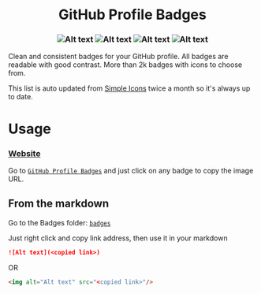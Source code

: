 <h1 align="center">
<br>
GitHub Profile Badges
</h1>

<h3 align="center">
<img alt="Alt text" src="https://img.shields.io/badge/GitHub-181717.svg?style=for-the-badge&logo=GitHub&logoColor=white"/>
<img alt="Alt text" src="https://img.shields.io/badge/Svelte-FF3E00.svg?style=for-the-badge&logo=Svelte&logoColor=white"/>
<img alt="Alt text" src="https://img.shields.io/badge/JavaScript-F7DF1E.svg?style=for-the-badge&logo=JavaScript&logoColor=black"/>
<img alt="Alt text" src="https://img.shields.io/badge/Shields.io-000000.svg?style=for-the-badge&logo=shieldsdotio&logoColor=white"/>
</h3>

Clean and consistent badges for your GitHub profile. All badges are readable with good contrast. More than 2k badges with icons to choose from.

This list is auto updated from [Simple Icons](https://simpleicons.org/) twice a month so it's always up to date.

# Usage
### [Website](https://home.aveek.io/GitHub-Profile-Badges/)

Go to [`GitHub Profile Badges`](https://home.aveek.io/GitHub-Profile-Badges/) and just click on any badge to copy the image URL.

## From the markdown
Go to the Badges folder: [`badges`](https://github.com/Aveek-Saha/GitHub-Profile-Badges/tree/master/badges)

Just right click and copy link address, then use it in your markdown

```md
![Alt text](<copied link>)
```

OR

```md
<img alt="Alt text" src="<copied link>"/>
```
